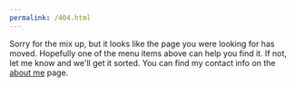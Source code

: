 ```yaml
---
permalink: /404.html
---
```


Sorry for the mix up, but it looks like the page you were looking for has moved. Hopefully one of the menu items above can help you find it. If not, let me know and we'll get it sorted. You can find my contact info on the [about me](./about_me) page.

